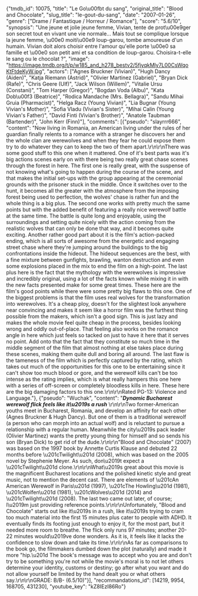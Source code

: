 {"tmdb_id": 10075, "title": "Le Go\u00fbt du sang", "original_title": "Blood and Chocolate", "slug_title": "le-gout-du-sang", "date": "2007-01-26", "genre": ["Drame / Fantastique / Horreur / Romance"], "score": "5.6/10", "synopsis": "Une jeune et jolie jeune femme, Vivian, tente de prot\u00e9ger son secret tout en vivant une vie normale... Mais tout se complique lorsque la jeune femme, \u00e0 moiti\u00e9 loup-garou, tombe amoureuse d'un humain. Vivian doit alors choisir entre l'amour qu'elle porte \u00e0 sa famille et \u00e0 son petit ami et sa condition de loup-garou. Choisira-t-elle le sang ou le chocolat ?", "image": "https://image.tmdb.org/t/p/w185_and_h278_bestv2/5fjyqkMly7L00CsWqoKtFtdeKyW.jpg", "actors": ["Agnes Bruckner (Vivian)", "Hugh Dancy (Aiden)", "Katja Riemann (Astrid)", "Olivier Martinez (Gabriel)", "Bryan Dick (Rafe)", "Chris Geere (Ulf)", "Jack Wilson (Willem)", "Vitalie Ursu (Constani)", "Tom Harper (Gregor)", "Bogdan Voda (Albu)", "Kata Dob\u00f3 (Beatrice)", "Rodica Mandache (Mrs. Bellagra)", "Sandu Mihai Gruia (Pharmacist)", "Helga Racz (Young Vivian)", "Lia Bugnar (Young Vivian's Mother)", "Sofia Vladu (Vivian's Sister)", "Mihai Calin (Young Vivian's Father)", "David Finti (Vivian's Brother)", "Anatole Taubman (Bartender)", "John Kerr (Finn)"], "comments": [{"pseudo": "slayrrr666", "content": "Now living in Romania, an American living under the rules of her guardian finally relents to a romance with a stranger he discovers her and the whole clan are werewolves and when they fear he could expose them try to do whatever they can to keep the two of them apart.\r\n\r\nThere was some good stuff to this one when it mattered. One of it's best parts was it's big actions scenes early on with there being two really great chase scenes through the forest in here. The first one is really great, with the suspense of not knowing what's going to happen during the course of the scene, and that makes the initial set-ups with the group appearing at the ceremonial grounds with the prisoner stuck in the middle. Once it switches over to the hunt, it becomes all the greater with the atmosphere from the imposing forest being used to perfection, the wolves' chase is rather fun and the whole thing is a big plus. The second one works with pretty much the same points but with the added benefit of featuring a really nice werewolf battle at the same time. The battle is quite long and enjoyable, using the surroundings and setting quite nicely with the action coming from the realistic wolves that can only be done that way, and it becomes quite exciting. Another rather good part about it is the film's action-packed ending, which is all sorts of awesome from the energetic and engaging street chase where they're jumping around the buildings to the big confrontations inside the hideout. The hideout sequences are the best, with a fine mixture between gunfights, brawling, wanton destruction and even some explosions placed in the mix to end the film on a high-point. The last plus here is the fact that the mythology with the werewolves is impressive and incredibly original, using a lot of the facts known while mixing it in with the new facts presented make for some great times. These here are the film's good points while there were some pretty big flaws to this one. One of the biggest problems is that the film uses real wolves for the transformation into werewolves. It's a cheap ploy, doesn't for the slightest look anywhere near convincing and makes it seem like a horror film was the furthest thing possible from the makers, which isn't a good sign. This is just lazy and makes the whole movie feel quite cheap in the process, besides looking wrong and oddly out-of-place. That feeling also works on the romance angle in here which just feels so tacked on just to have it here that it serves no point. Add onto that the fact that they constitute so much time in the middle segment of the film that almost nothing at else takes place during these scenes, making them quite dull and boring all around. The last flaw is the tameness of the film which is perfectly captured by the rating, which takes out much of the opportunities for this one to be entertaining since it can't show too much blood or gore, and the werewolf kills can't be too intense as the rating implies, which is what really hampers this one here with a series of off-screen or completely bloodless kills in here. These here are the big damaging factors to this one.\r\n\r\nRated PG-13: Violence and Language."}, {"pseudo": "Wuchak", "content": "***Dynamic Bucharest werewolf flick feels like it\u2019s a rush*** \r\n\r\nTwo former-American youths meet in Bucharest, Romania, and develop an affinity for each other (Agnes Bruckner & Hugh Dancy). But one of them is a traditional werewolf (a person who can morph into an actual wolf) and is reluctant to pursue a relationship with a regular human. Meanwhile the city\u2019s pack leader (Olivier Martinez) wants the pretty young thing for himself and so sends his son (Bryan Dick) to get rid of the dude.\r\n\r\n\"Blood and Chocolate\" (2007) was based on the 1997 book by Annette Curtis Klause and debuted 22 months before \u201cTwilight\u201d (2008), which was based on the 2005 novel by Stephenie Meyer. As such, don\u2019t expect a \u201cTwilight\u201d clone.\r\n\r\nWhat\u2019s great about this movie is the magnificent Bucharest locations and the polished kinetic style and great music, not to mention the decent cast. There are elements of \u201cAn American Werewolf in Paris\u201d (1997), \u201cThe Howling\u201d (1981), \u201cWolfen\u201d (1981), \u201cWolves\u201d (2014) and \u201cTwilight\u201d (2008). The last two came out later, of course; I\u2019m just providing reference points.\r\n\r\nUnfortunately, \"Blood and Chocolate\" starts out like it\u2019s in a rush, like it\u2019s trying to cram too much material into the first 15 minutes plus cater to people with ADHD. It eventually finds its footing just enough to enjoy it, for the most part, but it needed more room to breathe. The flick only runs 97 minutes; another 20-22 minutes would\u2019ve done wonders. As it is, it feels like it lacks the confidence to slow down and take its time.\r\n\r\nAs far as comparisons to the book go, the filmmakers dumbed down the plot (naturally) and made it more \"hip.\u201d The book's message was to accept who you are and don't try to be something you're not while the movie's moral is to not let others determine your identity, customs or destiny; go after what you want and do not allow yourself be limited by the hand dealt you or what others say.\r\n\r\nGRADE: B/B- (6.5/10)"}], "recommandations_id": [14219, 9954, 168705, 431230], "youtube_key": "kZ8IEzI86Ro"}
